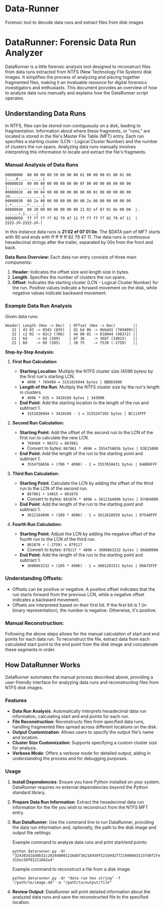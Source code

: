 # Data-Runner
Forensic tool to decode data runs and extract files from disk images

# DataRunner: Forensic Data Run Analyzer

DataRunner is a little forensic analysis tool designed to reconstruct files from data runs extracted from NTFS (New Technology File System) disk images. It simplifies the process of analyzing and piecing together fragmented files, making it an invaluable resource for digital forensics investigators and enthusiasts. This document provides an overview of how to analyze data runs manually and explains how the DataRunner script operates.

## Understanding Data Runs

In NTFS, files can be stored non-contiguously on a disk, leading to fragmentation. Information about where these fragments, or "runs," are located is stored in the file's Master File Table (MFT) entry. Each run specifies a starting cluster (LCN - Logical Cluster Number) and the number of clusters the run spans. Analyzing data runs manually involves interpreting this information to locate and extract the file's fragments.

### Manual Analysis of Data Runs

```
00000000  80 00 00 00 50 00 00 00 01 00 00 00 01 00 01 00  |....P...........|
00000010  00 00 00 00 00 00 00 00 0f 00 00 00 00 00 00 00  |................|
00000020  48 00 04 00 00 00 00 00 00 00 01 00 00 00 00 00  |H...............|
00000030  00 2a 00 00 00 00 00 00 00 2a 00 00 00 00 00 00  |.*.......*......|
00000040  00 20 00 00 00 00 00 00 21 02 ef 07 01 0e 00 00  |. ......!.ï.....|
00000050  ff ff ff ff 82 79 47 11 ff ff ff ff 82 79 47 11  |ÿÿÿÿ.yG.ÿÿÿÿ.yG.|
```
In this instance data runs is **21 02 ef 07 01 0e**.
The $DATA part of MFT starts with 80 and ends with ff ff ff ff 82 79 47 11. 
The data runs is continuous hexadecimal strings after the trailer, separated by 00s from the front and back.

**Data Runs Overview:** Each data run entry consists of three main components:

1. **Header**: Indicates the offset size and length size in bytes.
2. **Length**: Specifies the number of clusters the run spans.
3. **Offset**: Indicates the starting cluster (LCN - Logical Cluster Number) for the run. Positive values indicate a forward movement on the disk, while negative values indicate backward movement.

### Example Data Run Analysis

Given data runs:

```
Header| Length (Hex -> Dec)  | Offset (Hex -> Dec)        ||
   32 | 43 03 -> 0343 (835)  | d1 bd 0b -> 0bbdd1 (769489)||
   32 | c2 02 -> 02c2 (706)  | 44 80 01 -> 018044 (98372) || 
   21 | 6d    -> 6d (109)    | bf 36    -> 36bf (14015)   || 
   21 | 69    -> 69 (105)    | 39 f5    -> f539 (-2759)   ||
```

**Step-by-Step Analysis:**

1. **First Run Calculation:**
    
    - **Starting Location**: Multiply the NTFS cluster size (4096 bytes) by the first run's starting LCN.
        - `4096 * 769489 = 3151826944 bytes | BBDD1000`
    - **Length of the Run**: Multiply the NTFS cluster size by the run's length in clusters.
        - `4096 * 835 = 3420160 bytes | 343000`
    - **End Point**: Add the starting location to the length of the run and subtract 1.
        - `3151826944 + 3420160 - 1 = 3155247103 bytes | BC113FFF`
2. **Second Run Calculation:**
    
    - **Starting Point**: Add the offset of the second run to the LCN of the first run to calculate the new LCN.
        - `769489 + 98372 = 867861`
        - Convert to bytes: `867861 * 4096 = 3554758656 bytes | D3E15000`
    - **End Point**: Add the length of the run to the starting point and subtract 1.
        - `3554758656 + (706 * 4096) - 1 = 3557650431 bytes | D40D6FFF`
3. **Third Run Calculation:**
    
    - **Starting Point**: Calculate the LCN by adding the offset of the third run to the LCN of the second run.
        - `867861 + 14015 = 881876`
        - Convert to bytes: `881876 * 4096 = 3612164096 bytes | D74D4000`
    - **End Point**: Add the length of the run to the starting point and subtract 1.
        - `3612164096 + (109 * 4096) - 1 = 3612610559 bytes | D7540FFF`
4. **Fourth Run Calculation:**
    
    - **Starting Point**: Adjust the LCN by adding the negative offset of the fourth run to the LCN of the third run.
        - `881876 + (-2759) = 879117`
        - Convert to bytes: `879117 * 4096 = 3600863232 bytes | D6A0D000`
    - **End Point**: Add the length of the run to the starting point and subtract 1.
        - `3600863232 + (105 * 4096) - 1 = 3601293311 bytes | D6A75FFF`

### Understanding Offsets:

- Offsets can be positive or negative. A positive offset indicates that the run starts forward from the previous LCN, while a negative offset indicates a backward movement.
- Offsets are interpreted based on their first bit. If the first bit is 1 (in binary representation), the number is negative. Otherwise, it's positive.

### Manual Reconstruction:

Following the above steps allows for the manual calculation of start and end points for each data run. To reconstruct the file, extract data from each calculated start point to the end point from the disk image and concatenate these segments in order.
    

## How DataRunner Works

DataRunner automates the manual process described above, providing a user-friendly interface for analyzing data runs and reconstructing files from NTFS disk images.

### Features

- **Data Run Analysis**: Automatically interprets hexadecimal data run information, calculating start and end points for each run.
- **File Reconstruction**: Reconstructs files from specified data runs, handling fragmented files spread across different locations on the disk.
- **Output Customization**: Allows users to specify the output file's name and location.
- **Cluster Size Customization**: Supports specifying a custom cluster size for analysis.
- **Verbose Mode**: Offers a verbose mode for detailed output, aiding in understanding the process and for debugging purposes.

### Usage

1. **Install Dependencies**: Ensure you have Python installed on your system. DataRunner requires no external dependencies beyond the Python standard library.
    
2. **Prepare Data Run Information**: Extract the hexadecimal data run information for the file you wish to reconstruct from the NTFS MFT entry.
    
3. **Run DataRunner**: Use the command line to run DataRunner, providing the data run information and, optionally, the path to the disk image and output file settings.
    
    Example command to analyze data runs and print start/end points:
    
    `python datarunner.py -dr "324303d1bd0b32c202448001216dbf36216939f52169d2f721600603315fd0f2fe315ec50f01211662a4"`
    
    Example command to reconstruct a file from a disk image:
    
    `python datarunner.py -dr "data run hex string" -f "/path/to/image.dd" -o "/path/to/output/file"`
    
4. **Review Output**: DataRunner will print detailed information about the analyzed data runs and save the reconstructed file to the specified location.
